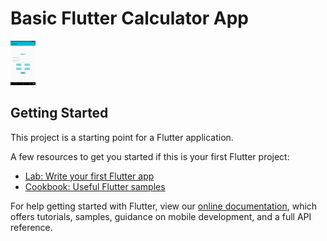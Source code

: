# Basic Flutter Calculator App

<a target="_blank">
    <img src="https://github.com/imShub/Basic_Calculator_Using_Flutter/blob/master/Screenshot_1646554578.png" width="40px" />
</a>

## Getting Started

This project is a starting point for a Flutter application.

A few resources to get you started if this is your first Flutter project:

- [Lab: Write your first Flutter app](https://flutter.dev/docs/get-started/codelab)
- [Cookbook: Useful Flutter samples](https://flutter.dev/docs/cookbook)

For help getting started with Flutter, view our
[online documentation](https://flutter.dev/docs), which offers tutorials,
samples, guidance on mobile development, and a full API reference.
